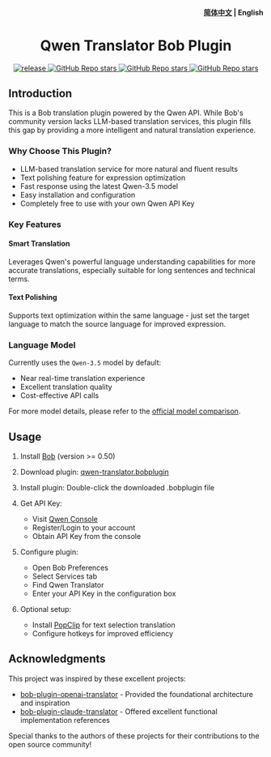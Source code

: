 <h4 align="right">
  <a href="https://github.com/simongino/bob-plugin-qwen-translator/blob/main/README.md">简体中文</a> | <strong>English</strong>
</h4>

<div>
  <h1 align="center">Qwen Translator Bob Plugin</h1>
  <p align="center">
    <a href="https://github.com/simongino/bob-plugin-qwen-translator/releases" target="_blank">
        <img src="https://github.com/simongino/bob-plugin-qwen-translator/actions/workflows/release.yaml/badge.svg" alt="release">
    </a>
    <a href="https://github.com/simongino/bob-plugin-qwen-translator/releases">
        <img alt="GitHub Repo stars" src="https://img.shields.io/github/stars/simongino/bob-plugin-qwen-translator?style=flat">
    </a>
    <a href="https://github.com/simongino/bob-plugin-qwen-translator/releases">
        <img alt="GitHub Repo stars" src="https://img.shields.io/badge/qwen-bob-orange?style=flat">
    </a>
    <a href="https://github.com/simongino/bob-plugin-qwen-translator/releases">
        <img alt="GitHub Repo stars" src="https://img.shields.io/badge/langurage-JavaScript-brightgreen?style=flat&color=blue">
    </a>
  </p>
</div>

## Introduction

This is a Bob translation plugin powered by the Qwen API. While Bob's community version lacks LLM-based translation services, this plugin fills this gap by providing a more intelligent and natural translation experience.

### Why Choose This Plugin?

- LLM-based translation service for more natural and fluent results
- Text polishing feature for expression optimization
- Fast response using the latest Qwen-3.5 model
- Easy installation and configuration
- Completely free to use with your own Qwen API Key

### Key Features

#### Smart Translation
Leverages Qwen's powerful language understanding capabilities for more accurate translations, especially suitable for long sentences and technical terms.

#### Text Polishing
Supports text optimization within the same language - just set the target language to match the source language for improved expression.

### Language Model

Currently uses the `Qwen-3.5` model by default:
- Near real-time translation experience
- Excellent translation quality
- Cost-effective API calls

For more model details, please refer to the [official model comparison](https://www.aliyun.com/product/dashscope).

## Usage

1. Install [Bob](https://bobtranslate.com/guide/#%E5%AE%89%E8%A3%85) (version >= 0.50)

2. Download plugin: [qwen-translator.bobplugin](https://github.com/simongino/bob-plugin-qwen-translator/releases/latest)

3. Install plugin: Double-click the downloaded .bobplugin file

4. Get API Key:
   - Visit [Qwen Console](https://console.aliyun.com/product/dashscope)
   - Register/Login to your account
   - Obtain API Key from the console

5. Configure plugin:
   - Open Bob Preferences
   - Select Services tab
   - Find Qwen Translator
   - Enter your API Key in the configuration box

6. Optional setup:
   - Install [PopClip](https://bobtranslate.com/guide/integration/popclip.html) for text selection translation
   - Configure hotkeys for improved efficiency

## Acknowledgments

This project was inspired by these excellent projects:

- [bob-plugin-openai-translator](https://github.com/yetone/bob-plugin-openai-translator) - Provided the foundational architecture and inspiration
- [bob-plugin-claude-translator](https://github.com/jtsang4/bob-plugin-claude-translator) - Offered excellent functional implementation references

Special thanks to the authors of these projects for their contributions to the open source community!
